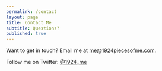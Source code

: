 ```yaml
---
permalink: /contact
layout: page
title: Contact Me
subtitle: Questions?
published: true
---
```


Want to get in touch? Email me at [me@1924piecesofme.com](mailto:me@1924piecesofme.com).

Follow me on Twitter: [@1924_me](https://twitter.com/1924_me "Twitter Link")
